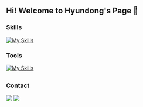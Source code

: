 ## Hi! Welcome to Hyundong's Page 👋

### Skills
[![My Skills](https://skillicons.dev/icons?i=c,py,html,css,java,spring,mysql)](https://skillicons.dev)

### Tools
[![My Skills](https://skillicons.dev/icons?i=vscode,idea,vim,neovim)](https://skillicons.dev)

<h2></h2>

### Contact
<a href="mailto:lhd04ss@naver.com"><img src="https://img.shields.io/badge/naver-03C75A?style=for-the-badge&logo=naver&logoColor=white&link==mailto:lhd04ssl@naver.com"></a>
<a href="mailto:hyundongl@icloud.com"><img src="https://img.shields.io/badge/icloud-3693F3?style=for-the-badge&logo=icloud&logoColor=white&link==mailto:hyundongl@icloud.com"></a>
